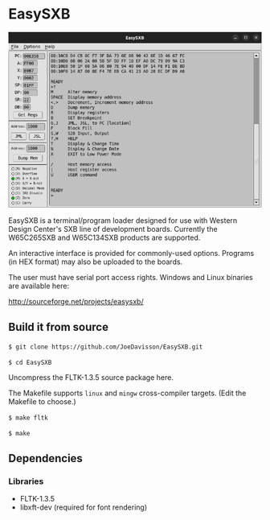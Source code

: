 EasySXB
=======

![Screenshot](https://raw.githubusercontent.com/JoeDavisson/EasySXB/master/screenshots/screenshot.png)

EasySXB is a terminal/program loader designed for use with Western Design Center's SXB line of development boards. Currently the W65C265SXB and W65C134SXB products are supported.

An interactive interface is provided for commonly-used options. Programs (in HEX format) may also be uploaded to the boards.

The user must have serial port access rights. Windows and Linux binaries are available here:

http://sourceforge.net/projects/easysxb/

## Build it from source
```$ git clone https://github.com/JoeDavisson/EasySXB.git```

```$ cd EasySXB```

Uncompress the FLTK-1.3.5 source package here.

The Makefile supports ```linux``` and ```mingw``` cross-compiler targets.
(Edit the Makefile to choose.)

```$ make fltk```

```$ make```

## Dependencies

### Libraries

 * FLTK-1.3.5
 * libxft-dev (required for font rendering)

